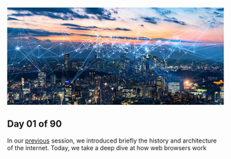 ![Internet](../avatar.jpg)

## Day 01 of 90 
In our [previous](../day00) session, we introduced briefly the history and architecture of the internet. Today, we take a deep dive at how web browsers work
